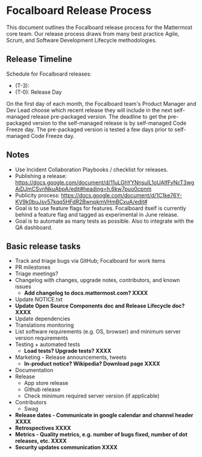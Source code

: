 # Focalboard Release Process

This document outlines the Focalboard release process for the Mattermost core team. Our release process draws from many best practice Agile, Scrum, and Software Development Lifecycle methodologies.

## Release Timeline

Schedule for Focalboard releases:
 - (T-3): 
 - (T-0): Release Day

On the first day of each month, the Focalboard team's Product Manager and Dev Lead choose which recent release they will include in the next self-managed release pre-packaged version.
The deadline to get the pre-packaged version to the self-managed release is by self-managed Code Freeze day. The pre-packaged version is tested a few days prior to self-managed Code Freeze day.

## Notes

 - Use Incident Collaboration Playbooks / checklist for releases.
 - Publishing a release: https://docs.google.com/document/d/11uLGhYYNnsulL1oUAlfFyNcT3wgAiDJmCSvnNkuAbpA/edit#heading=h.6kw7puo0cpnm 
 - Publicity process: https://docs.google.com/document/d/1C1ke76Y-KV9k0buJsv57kqq5HFdR2BwnpkmVHmBCxuA/edit# 
 - Goal is to use feature flags for features. Focalboard itself is currently behind a feature flag and tagged as experimental in June release.
 - Goal is to automate as many tests as possible. Also to integrate with the QA dashboard.

## Basic release tasks
 - Track and triage bugs via GitHub; Focalboard for work items
 - PR milestones
 - Triage meetings?
 - Changelog with changes, upgrade notes, contributors, and known issues
    - **Add changelog to docs.mattermost.com? XXXX**
 - Update NOTICE.txt
 - **Update Open Source Components doc and Release Lifecycle doc? XXXX**
 - Update dependencies
 - Translations monitoring
 - List software requirements (e.g. OS, browser) and minimum server version requirements
 - Testing + automated tests
    - **Load tests? Upgrade tests? XXXX**
 - Marketing - Release announcements, tweets
    - **In-product notice? Wikipedia? Download page XXXX**
 - Documentation
 - Release
    - App store release
    - Github release
    - Check minimum required server version (if applicable)
 - Contributors
    - Swag
 - **Release dates - Communicate in google calendar and channel header XXXX**
 - **Retrospectives XXXX**
 - **Metrics - Quality metrics, e.g. number of bugs fixed, number of dot releases, etc. XXXX**
 - **Security updates communication XXXX**
